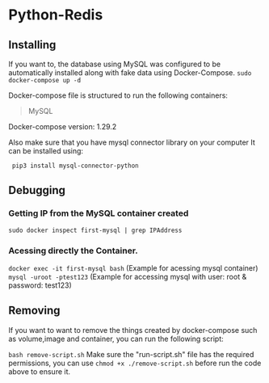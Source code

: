 # Python-Redis

## Installing
If you want to, the database using MySQL was configured to be automatically installed along with fake data using Docker-Compose.
`sudo docker-compose up -d` 

Docker-compose file is structured to run the following containers:
> MySQL 

Docker-compose version: 1.29.2


Also make sure that you have mysql connector library on your computer
It can be installed using:

` pip3 install mysql-connector-python` 


## Debugging 
### Getting IP from the MySQL container created 
`sudo docker inspect first-mysql | grep IPAddress`

### Acessing directly the Container.
`docker exec -it first-mysql bash` (Example for acessing mysql container)
`mysql -uroot -ptest123`   (Example for accessing mysql with user: root & password: test123)


## Removing
If you want to want to remove the things created by docker-compose such as volume,image and container, you can run the following script:

`bash remove-script.sh` 
Make sure the "run-script.sh" file has the required permissions, you can use `chmod +x ./remove-script.sh` before run the code above to ensure it.